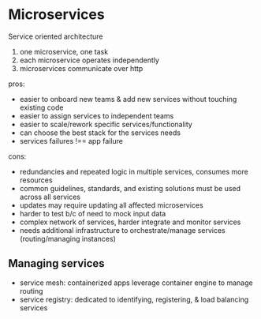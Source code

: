 # Microservices

Service oriented architecture

1. one microservice, one task
1. each microservice operates independently
1. microservices communicate over http

pros:

* easier to onboard new teams & add new services without touching existing code
* easier to assign services to independent teams
* easier to scale/rework specific services/functionality
* can choose the best stack for the services needs
* services failures !== app failure

cons:

* redundancies and repeated logic in multiple services, consumes more resources
* common guidelines, standards, and existing solutions must be used across all services
* updates may require updating all affected microservices
* harder to test b/c of need to mock input data
* complex network of services, harder integrate and monitor services
* needs additional infrastructure to orchestrate/manage services (routing/managing instances)

## Managing services

* service mesh: containerized apps leverage container engine to manage routing
* service registry: dedicated to identifying, registering, & load balancing services
